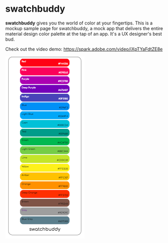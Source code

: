 # swatchbuddy

**swatchbuddy** gives you the world of color at your fingertips. This is a mockup sample page for swatchbuddy, a mock app that delivers the entire material design color palette at the tap of an app. It's a UX designer's best bud.

Check out the video demo: https://spark.adobe.com/video/iXpTYaFdtZE8e

![screenshot](https://github.com/scottnyerges/swatchbuddy/blob/master/Screen%20Shot%202018-01-01%20at%204.10.15%20PM.png)
